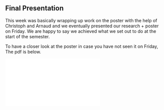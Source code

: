 ## Final Presentation

This week was basically wrapping up work on the poster with the help of Christoph and Arnaud and we eventually presented our research + poster on Friday. We are happy to say we achieved what we set out to do at the start of the semester.

To have a closer look at the poster in case you have not seen it on Friday, The pdf is below.

![Different methods used in AC operation](plots/poster.pdf)